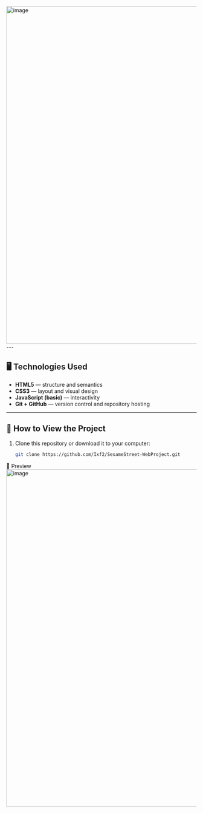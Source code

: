 <img width="1917" height="891" alt="image" src="https://github.com/user-attachments/assets/c3fe1fc9-7c89-4a1b-ad19-17afe4ede162" />
---

## 🖥️ Technologies Used

- **HTML5** — structure and semantics  
- **CSS3** — layout and visual design  
- **JavaScript (basic)** — interactivity  
- **Git + GitHub** — version control and repository hosting  

---

## 🚀 How to View the Project

1. Clone this repository or download it to your computer:
   ```bash
   git clone https://github.com/Ixf2/SesameStreet-WebProject.git

📸 Preview
<img width="1917" height="891" alt="image" src="https://github.com/user-attachments/assets/43908c39-d45c-451f-b115-ce7484d14520" />


